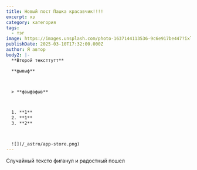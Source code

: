 ```yaml
---
title: Новый пост Пашка красавчик!!!!
excerpt: хз
category: категория
tags:
  - тэг
image: https://images.unsplash.com/photo-1637144113536-9c6e917be447?ixlib=rb-4.0.3&ixid=M3wxMjA3fDB8MHxwaG90by1wYWdlfHx8fGVufDB8fHx8fA%3D%3D&auto=format&fit=crop&w=1674&q=80
publishDate: 2025-03-10T17:32:00.000Z
author: Я автор
body2: |-
  **Второй тексттутт**

  **фывыф**



  > **фвыфвфыв**



  1. **1**
  2. **1**
  3. **2**



  ![](/_astro/app-store.png)
---
```

Случайный тексто фиганул и радостный пошел
